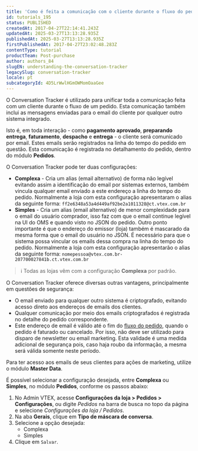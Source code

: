 ```yaml
---
title: 'Como é feita a comunicação com o cliente durante o fluxo do pedido'
id: tutorials_195
status: PUBLISHED
createdAt: 2017-04-27T22:14:41.243Z
updatedAt: 2025-03-27T13:13:28.935Z
publishedAt: 2025-03-27T13:13:28.935Z
firstPublishedAt: 2017-04-27T23:02:48.283Z
contentType: tutorial
productTeam: Post-purchase
author: authors_84
slugEN: understanding-the-conversation-tracker
legacySlug: conversation-tracker
locale: pt
subcategoryId: 4D5LrWwlHGmOWMomOaaGee
---
```


O Conversation Tracker é utilizado para unificar toda a comunicação feita com um cliente durante o fluxo de um pedido. Esta comunicação também inclui as mensagens enviadas para o email do cliente por qualquer outro sistema integrado. 

Isto é, em toda interação - como __pagamento aprovado__, __preparando entrega__, __faturamento__, __despacho__ e __entrega__ - o cliente será comunicado por email. Estes emails serão registrados na linha do tempo do pedido em questão. Esta comunicação é registrada no detalhamento do pedido, dentro do módulo **Pedidos**.

O Conversation Tracker pode ter duas configurações:

- **Complexa** - Cria um alias (email alternativo) de forma não legível evitando assim a identificação do email por sistemas externos, também vincula qualquer email enviado a este endereço a linha do tempo do pedido. Normalmente a loja com esta configuração apresentaram o alias da seguinte forma: `ff2e6348a53a4d449af92be2a1011328@ct.vtex.com.br`
- **Simples** - Cria um alias (email alternativo) de menor complexidade para o email do usuário comprador, isso faz com que o email continue legível na UI do OMS e quando visto no JSON do pedido. Outro ponto importante é que o endereço do emissor (loja) também é mascarado da mesma forma que o email do usuário no JSON. É necessário para que o sistema possa vincular os emails dessa compra na linha do tempo do pedido. Normalmente a loja com esta configuração apresentarão o alias da seguinte forma: `nomepessoa@vtex.com.br-207700027841b.ct.vtex.com.br`

> ℹ️ Todas as lojas vêm com a configuração **Complexa** por padrão.

O  Conversation Tracker oferece diversas outras vantagens, principalmente em questões de segurança:

- O email enviado para qualquer outro sistema é criptografado, evitando acesso direto aos endereços de emails dos clientes.
- Qualquer comunicação por meio dos emails criptografados é registrada no detalhe do pedido correspondente.
- Este endereço de email é válido até o fim do [fluxo do pedido](https://help.vtex.com/pt/tutorial/fluxo-e-status-de-pedidos--tutorials_196), quando o pedido é faturado ou cancelado. Por isso, não deve ser utilizado para disparo de newsletter ou email marketing. Esta validade é uma medida adicional de segurança pois, caso haja roubo da informação, a mesma será válida somente neste período.

Para ter acesso aos emails de seus clientes para ações de marketing, utilize o módulo **Master Data**.

É possível selecionar a configuração desejada, entre __Complexa__ ou __Simples__, no módulo __Pedidos__, conforme os passos abaixo:

1. No Admin VTEX, acesse **Configurações da loja > Pedidos > Configurações**, ou digite *Pedidos* na barra de busca no topo da página e selecione *Configurações da loja / Pedidos*.
2. Na aba **Gerais**, clique em **Tipo de máscara de conversa**.
3. Selecione a opção desejada:
    - Complexa
    - Simples
4. Clique em `Salvar`.
